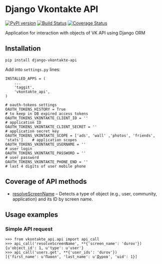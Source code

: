 Django Vkontakte API
====================

[![PyPI version](https://badge.fury.io/py/django-vkontakte-api.png)](http://badge.fury.io/py/django-vkontakte-api) [![Build Status](https://travis-ci.org/ramusus/django-vkontakte-api.png?branch=master)](https://travis-ci.org/ramusus/django-vkontakte-api) [![Coverage Status](https://coveralls.io/repos/ramusus/django-vkontakte-api/badge.png?branch=master)](https://coveralls.io/r/ramusus/django-vkontakte-api)

Application for interaction with objects of VK API using Django ORM

Installation
------------

    pip install django-vkontakte-api

Add into `settings.py` lines:

    INSTALLED_APPS = (
        ...
        'taggit',
        'vkontakte_api',
    )

    # oauth-tokens settings
    OAUTH_TOKENS_HISTORY = True                                                     # to keep in DB expired access tokens
    OAUTH_TOKENS_VKONTAKTE_CLIENT_ID = ''                                           # application ID
    OAUTH_TOKENS_VKONTAKTE_CLIENT_SECRET = ''                                       # application secret key
    OAUTH_TOKENS_VKONTAKTE_SCOPE = ['ads', 'wall' ,'photos', 'friends', 'stats']    # application scopes
    OAUTH_TOKENS_VKONTAKTE_USERNAME = ''                                            # user login
    OAUTH_TOKENS_VKONTAKTE_PASSWORD = ''                                            # user password
    OAUTH_TOKENS_VKONTAKTE_PHONE_END = ''                                           # last 4 digits of user mobile phone

Coverage of API methods
-----------------------

* [resolveScreenName](http://vk.com/dev/resolveScreenName) – Detects a type of object (e.g., user, community, application) and its ID by screen name.

Usage examples
--------------

### Simple API request

    >>> from vkontakte_api.api import api_call
    >>> api_call('resolveScreenName', **{'screen_name': 'durov'})
    {u'object_id': 1, u'type': u'user'}
    >>> api_call('users.get', **{'user_ids': 'durov'})
    [{'first_name': u'Павел', 'last_name': u'Дуров', 'uid': 1}]
